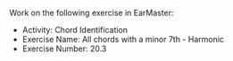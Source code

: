 Work on the following exercise in EarMaster:
- Activity: Chord Identification
- Exercise Name: All chords with a minor 7th - Harmonic
- Exercise Number: 20.3
